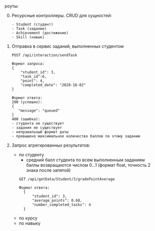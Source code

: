 

роуты:

0. Ресурсные контроллеры. CRUD для сущностей: 
    ```
    - Student (студент)
    - Task (задание)
    - Achievement (достижение)
    - Skill (навык)

    ```
0. Отправка в сервис заданий, выполненных студентом
    ```
    POST /api/interaction/sendTask

    Формат запроса:
    {
        "student_id": 3,
        "task_id":6,
        "point": 4,
        "completed_date": "2020-16-02"
    }

    Формат ответа:
    200 (успешно):  
    {
       "message": "queued"
    }
    400 (ошибка):  
    - студента не существует
    - задания не существует
    - неправильный формат даты
    - превышено максимальное количество баллов по этому заданию
    ```

0. Запрос агрегированных результатов:
    - по студенту
        - средний балл студента по всем выполненным заданиям  
        баллы возвращаются числом 0...1 (формат float, точность 2 знака после запятой)
        ```
        GET /api/getData/Student/3/gradePointAverage
        
        Формат ответа:
          {
              "student_id": 3,
              "average_points": 0.68,
              "number_completed_tasks": 4
          }
      
        ```
    - по курсу
    - по навыку
